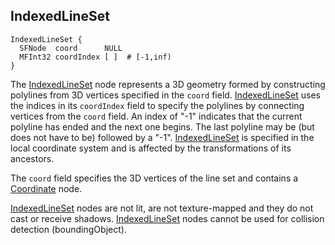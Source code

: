 ## IndexedLineSet

```
IndexedLineSet {
  SFNode  coord      NULL
  MFInt32 coordIndex [ ]  # [-1,inf)
}
```

The [IndexedLineSet](#indexedlineset) node represents a 3D geometry formed by
constructing polylines from 3D vertices specified in the `coord` field.
[IndexedLineSet](#indexedlineset) uses the indices in its `coordIndex` field to
specify the polylines by connecting vertices from the `coord` field. An index of
"-1" indicates that the current polyline has ended and the next one begins. The
last polyline may be (but does not have to be) followed by a "-1".
[IndexedLineSet](#indexedlineset) is specified in the local coordinate system
and is affected by the transformations of its ancestors.

The `coord` field specifies the 3D vertices of the line set and contains a
[Coordinate](coordinate.md) node.

[IndexedLineSet](#indexedlineset) nodes are not lit, are not texture-mapped and
they do not cast or receive shadows. [IndexedLineSet](#indexedlineset) nodes
cannot be used for collision detection (boundingObject).
